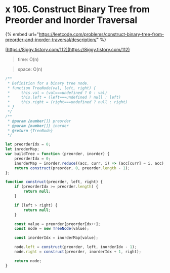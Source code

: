 # x 105. Construct Binary Tree from Preorder and Inorder Traversal





{% embed url="https://leetcode.com/problems/construct-binary-tree-from-preorder-and-inorder-traversal/description/" %}



[https://8iggy.tistory.com/112](https://8iggy.tistory.com/112)

> time: O(n)

> space: O(n)

```jsx
/**
 * Definition for a binary tree node.
 * function TreeNode(val, left, right) {
 *     this.val = (val===undefined ? 0 : val)
 *     this.left = (left===undefined ? null : left)
 *     this.right = (right===undefined ? null : right)
 * }
 */
/**
 * @param {number[]} preorder
 * @param {number[]} inorder
 * @return {TreeNode}
 */

let preorderIdx = 0;
let inroderMap;
var buildTree = function (preorder, inorder) {
    preorderIdx = 0;
    inorderMap = inorder.reduce((acc, curr, i) => (acc[curr] = i, acc), {});
    return construct(preorder, 0, preorder.length - 1);
};

function construct(preorder, left, right) {
    if (preorderIdx >= preorder.length) {
        return null;
    }

    if (left > right) {
        return null;
    }

    const value = preorder[preorderIdx++];
    const node = new TreeNode(value);

    const inorderIdx = inorderMap[value];

    node.left = construct(preorder, left, inorderIdx - 1);
    node.right = construct(preorder, inorderIdx + 1, right);

    return node;
}
```
